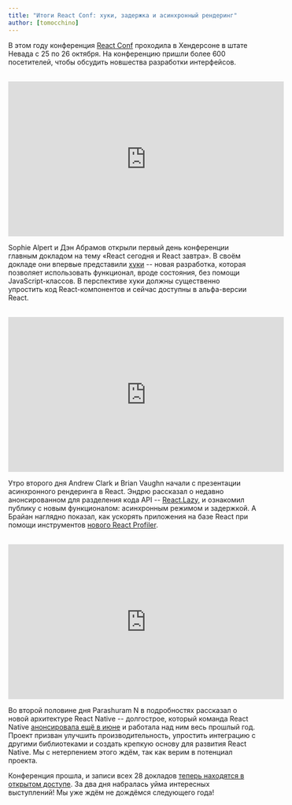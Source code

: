 ```yaml
---
title: "Итоги React Conf: хуки, задержка и асинхронный рендеринг"
author: [tomocchino]
---
```


В этом году конференция [React Conf](https://conf.reactjs.org/) проходила в Хендерсоне в штате Невада с 25 по 26 октября. На конференцию пришли более 600 посетителей, чтобы обсудить новшества разработки интерфейсов.

<br>

<iframe width="560" height="315" src="https://www.youtube.com/embed/V-QO-KO90iQ" frameborder="0" allow="accelerometer; autoplay; encrypted-media; gyroscope; picture-in-picture" allowfullscreen></iframe>

Sophie Alpert и Дэн Абрамов открыли первый день конференции главным докладом на тему «React сегодня и React завтра». В своём докладе они впервые представили [хуки](/docs/hooks-intro.html) -- новая разработка, которая позволяет использовать функционал, вроде состояния, без помощи JavaScript-классов. В перспективе хуки должны существенно упростить код React-компонентов и сейчас доступны в альфа-версии React.

<br>

<iframe width="560" height="315" src="https://www.youtube.com/embed/ByBPyMBTzM0" frameborder="0" allow="accelerometer; autoplay; encrypted-media; gyroscope; picture-in-picture" allowfullscreen></iframe>

Утро второго дня Andrew Clark и Brian Vaughn начали с презентации асинхронного рендеринга в React. Эндрю рассказал о недавно анонсированном для разделения кода API -- [React.Lazy](/blog/2018/10/23/react-v-16-6.html), и ознакомил публику с новым функционалом: асинхронным режимом и задержкой. А Брайан наглядно показал, как ускорять приложения на базе React при помощи инструментов [нового React Profiler](/blog/2018/09/10/introducing-the-react-profiler.html).

<br>

<iframe width="560" height="315" src="https://www.youtube.com/embed/UcqRXTriUVI" frameborder="0" allow="accelerometer; autoplay; encrypted-media; gyroscope; picture-in-picture" allowfullscreen></iframe>

Во второй половине дня Parashuram N в подробностях рассказал о новой архитектуре React Native -- долгострое, который команда React Native [анонсировала ещё в июне](https://facebook.github.io/react-native/blog/2018/06/14/state-of-react-native-2018) и работала над ним весь прошлый год. Проект призван улучшить производительность, упростить интеграцию с другими библиотеками и создать крепкую основу для развития React Native. Мы с нетерпением этого ждём, так как верим в потенциал проекта.

Конференция прошла, и записи всех 28 докладов [теперь находятся в открытом доступе](https://www.youtube.com/playlist?list=PLPxbbTqCLbGE5AihOSExAa4wUM-P42EIJ). За два дня набралась уйма интересных выступлений! Мы уже ждём не дождёмся следующего года!
